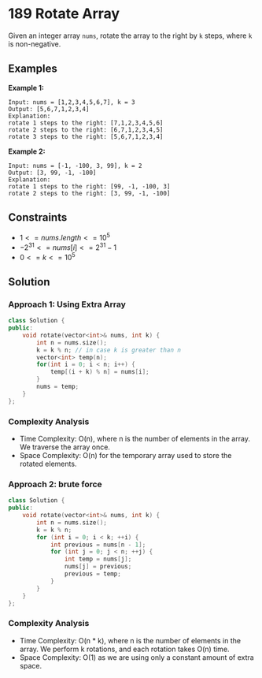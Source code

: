 # 189 Rotate Array
Given an integer array `nums`, rotate the array to the right by `k` steps, where `k` is non-negative.

## Examples

**Example 1:**
```
Input: nums = [1,2,3,4,5,6,7], k = 3
Output: [5,6,7,1,2,3,4]
Explanation:
rotate 1 steps to the right: [7,1,2,3,4,5,6]
rotate 2 steps to the right: [6,7,1,2,3,4,5]
rotate 3 steps to the right: [5,6,7,1,2,3,4]
``` 

**Example 2:**
```
Input: nums = [-1, -100, 3, 99], k = 2
Output: [3, 99, -1, -100]
Explanation:
rotate 1 steps to the right: [99, -1, -100, 3]
rotate 2 steps to the right: [3, 99, -1, -100]
```
## Constraints
- $1 <= nums.length <= 10^5$
- $-2^{31} <= nums[i] <= 2^{31} - 1$
- $0 <= k <= 10^5$


## Solution

### Approach 1: Using Extra Array
```cpp
class Solution {
public:
    void rotate(vector<int>& nums, int k) {
        int n = nums.size();
        k = k % n; // in case k is greater than n
        vector<int> temp(n);
        for(int i = 0; i < n; i++) {
            temp[(i + k) % n] = nums[i];
        }
        nums = temp;
    }
};
```
### Complexity Analysis
- Time Complexity: O(n), where n is the number of elements in the array. We traverse the array once.
- Space Complexity: O(n) for the temporary array used to store the rotated elements.

### Approach 2: brute force
```cpp
class Solution {
public:
    void rotate(vector<int>& nums, int k) {
        int n = nums.size();
        k = k % n;
        for (int i = 0; i < k; ++i) {
            int previous = nums[n - 1];
            for (int j = 0; j < n; ++j) {
                int temp = nums[j];
                nums[j] = previous;
                previous = temp;
            }
        }
    }
};
```
### Complexity Analysis
- Time Complexity: O(n * k), where n is the number of elements in the array. We perform k rotations, and each rotation takes O(n) time.
- Space Complexity: O(1) as we are using only a constant amount of extra space.